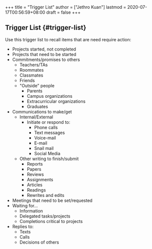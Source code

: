 +++
title = "Trigger List"
author = ["Jethro Kuan"]
lastmod = 2020-07-17T00:56:59+08:00
draft = false
+++

## Trigger List {#trigger-list}

Use this trigger list to recall items that are need require action:

- Projects started, not completed
- Projects that need to be started
- Commitments/promises to others
  - Teachers/TAs
  - Roommates
  - Classmates
  - Friends
  - "Outside" people
    - Parents
    - Campus organizations
    - Extracurricular organizations
    - Graduates
- Communications to make/get
  - Internal/External
    - Initiate or respond to:
      - Phone calls
      - Text messages
      - Voice-mail
      - E-mail
      - Snail mail
      - Social Media
  - Other writing to finish/submit
    - Reports
    - Papers
    - Reviews
    - Assignments
    - Articles
    - Readings
    - Rewrites and edits
- Meetings that need to be set/requested
- Waiting for...
  - Information
  - Delegated tasks/projects
  - Completions critical to projects
- Replies to:
  - Texts
  - Calls
  - Decisions of others
